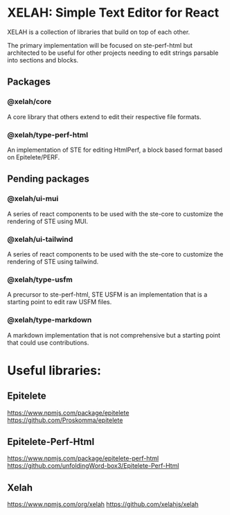 # XELAH: Simple Text Editor for React

XELAH is a collection of libraries that build on top of each other. 

The primary implementation will be focused on ste-perf-html but architected to be useful for other projects needing to edit strings parsable into sections and blocks.

## Packages

### @xelah/core 

A core library that others extend to edit their respective file formats.

### @xelah/type-perf-html

An implementation of STE for editing HtmlPerf, a block based format based on Epitelete/PERF.

## Pending packages

### @xelah/ui-mui

A series of react components to be used with the ste-core to customize the rendering of STE using MUI.

### @xelah/ui-tailwind

A series of react components to be used with the ste-core to customize the rendering of STE using tailwind.

### @xelah/type-usfm

A precursor to ste-perf-html, STE USFM is an implementation that is a starting point to edit raw USFM files.

### @xelah/type-markdown

A markdown implementation that is not comprehensive but a starting point that could use contributions.


# Useful libraries:

## Epitelete
https://www.npmjs.com/package/epitelete
https://github.com/Proskomma/epitelete

## Epitelete-Perf-Html
https://www.npmjs.com/package/epitelete-perf-html
https://github.com/unfoldingWord-box3/Epitelete-Perf-Html

## Xelah
https://www.npmjs.com/org/xelah
https://github.com/xelahjs/xelah 
